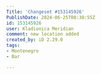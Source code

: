```yaml
---
Title: 'Changeset #153145926'
PublishDate: 2024-06-25T08:38:55Z
id: 153145926
user: Kladionica Meridian
comment: new location added
created_by: iD 2.29.0
tags:
- Montenegro
- Bar

---
```

